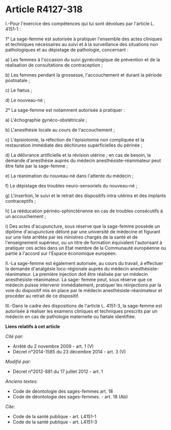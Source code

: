 # Article R4127-318

I.-Pour l'exercice des compétences qui lui sont dévolues par l'article L. 4151-1 : 

1° La sage-femme est autorisée à pratiquer l'ensemble des actes cliniques et techniques nécessaires au suivi et à la
surveillance des situations non pathologiques et au dépistage de pathologie, concernant : 

a) Les femmes à l'occasion du suivi gynécologique de prévention et de la réalisation de consultations de contraception ; 

b) Les femmes pendant la grossesse, l'accouchement et durant la période postnatale ; 

c) Le fœtus ; 

d) Le nouveau-né ; 

2° La sage-femme est notamment autorisée à pratiquer : 

a) L'échographie gynéco-obstétricale ; 

b) L'anesthésie locale au cours de l'accouchement ; 

c) L'épisiotomie, la réfection de l'épisiotomie non compliquée et la restauration immédiate des déchirures superficielles du
périnée ; 

d) La délivrance artificielle et la révision utérine ; en cas de besoin, la demande d'anesthésie auprès du médecin
anesthésiste-réanimateur peut être faite par la sage-femme ; 

e) La réanimation du nouveau-né dans l'attente du médecin ; 

f) Le dépistage des troubles neuro-sensoriels du nouveau-né ; 

g) L'insertion, le suivi et le retrait des dispositifs intra-utérins et des implants contraceptifs ; 

h) La rééducation périnéo-sphinctérienne en cas de troubles consécutifs à un accouchement ; 

i) Des actes d'acupuncture, sous réserve que la sage-femme possède un diplôme d'acupuncture délivré par une université de
médecine et figurant sur une liste arrêtée par les ministres chargés de la santé et de l'enseignement supérieur, ou un titre
de formation équivalent l'autorisant à pratiquer ces actes dans un Etat membre de la Communauté européenne ou partie à
l'accord sur l'Espace économique européen. 

II.-La sage-femme est également autorisée, au cours du travail, à effectuer la demande d'analgésie loco-régionale auprès du
médecin anesthésiste-réanimateur. La première injection doit être réalisée par un médecin anesthésiste-réanimateur. La sage-
femme peut, sous réserve que ce médecin puisse intervenir immédiatement, pratiquer les réinjections par la voie du dispositif
mis en place par le médecin anesthésiste-réanimateur et procéder au retrait de ce dispositif. 

III.-Dans le cadre des dispositions de l'article L. 4151-3, la sage-femme est autorisée à réaliser les examens cliniques et
techniques prescrits par un médecin en cas de pathologie maternelle ou fœtale identifiée.

**Liens relatifs à cet article**

_Cité par_:

  - Arrêté du 2 novembre 2009 - art. 1 (V)
  - Décret n°2014-1585 du 23 décembre 2014 - art. 3 (V)

_Modifié par_:

  - Décret n°2012-881 du 17 juillet 2012 - art. 1

_Anciens textes_:

  - Code de déontologie des sages-femmes art. 18
  - Code de déontologie des sages-femmes. - art. 18 (Ab)

_Cite_:

  - Code de la santé publique - art. L4151-1
  - Code de la santé publique - art. L4151-3
